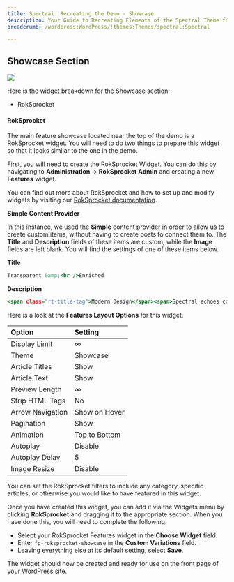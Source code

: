 ```yaml
---
title: Spectral: Recreating the Demo - Showcase
description: Your Guide to Recreating Elements of the Spectral Theme for WordPress
breadcrumb: /wordpress:WordPress/!themes:Themes/spectral:Spectral

---
```


Showcase Section
-----

![][demo]

Here is the widget breakdown for the Showcase section:

* RokSprocket

#### RokSprocket

The main feature showcase located near the top of the demo is a RokSprocket widget. You will need to do two things to prepare this widget so that it looks similar to the one in the demo.

First, you will need to create the RokSprocket Widget. You can do this by navigating to **Administration -> RokSprocket Admin** and creating a new **Features** widget.

You can find out more about RokSprocket and how to set up and modify widgets by visiting our [RokSprocket documentation][roksprocket].

**Simple Content Provider**

In this instance, we used the **Simple** content provider in order to allow us to create custom items, without having to create posts to connect them to. The **Title** and **Description** fields of these items are custom, while the **Image** fields are left blank. You will find the settings of one of these items below.

**Title**

~~~ .html
Transparent &amp;<br />Enriched
~~~

**Description**

~~~ .html
<span class="rt-title-tag">Modern Design</span><span>Spectral echoes contemporary approaches to create an elegant frame, focusing on content without compromising on visual excellence.</span>
~~~

Here is a look at the **Features Layout Options** for this widget.

| Option           | Setting        |  
| :--------------- | :------------- |  
| Display Limit    | ∞              |  
| Theme            | Showcase       |  
| Article Titles   | Show           |  
| Article Text     | Show           |  
| Preview Length   | ∞              |  
| Strip HTML Tags  | No             |  
| Arrow Navigation | Show on Hover  |  
| Pagination       | Show           |  
| Animation        | Top to Bottom  |  
| Autoplay         | Disable        |  
| Autoplay Delay   | 5              |  
| Image Resize     | Disable        |  

You can set the RokSprocket filters to include any category, specific articles, or otherwise you would like to have featured in this widget.

Once you have created this widget, you can add it via the Widgets menu by clicking **RokSprocket** and dragging it to the appropriate section. When you have done this, you will need to complete the following.

* Select your RokSprocket Features widget in the **Choose Widget** field.
* Enter `fp-roksprocket-showcase` in the **Custom Variations** field.
* Leaving everything else at its default setting, select **Save**.

The widget should now be created and ready for use on the front page of your WordPress site.

[demo]: assets/demo_2.jpeg
[roksprocket]: ../../plugins/roksprocket/
